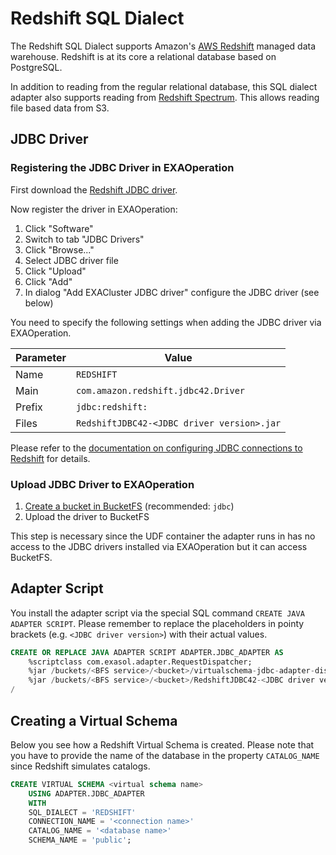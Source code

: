 # Redshift SQL Dialect

The Redshift SQL Dialect supports Amazon's [AWS Redshift](https://aws.amazon.com/redshift/) managed data warehouse. Redshift is at its core a relational database based on PostgreSQL.

In addition to reading from the regular relational database, this SQL dialect adapter also supports reading from [Redshift Spectrum](https://docs.aws.amazon.com/redshift/latest/dg/c-getting-started-using-spectrum.html). This allows reading file based data from S3.

## JDBC Driver

### Registering the JDBC Driver in EXAOperation

First download the [Redshift JDBC driver](https://docs.aws.amazon.com/redshift/latest/mgmt/configure-jdbc-connection.html#download-jdbc-driver).

Now register the driver in EXAOperation:

1. Click "Software"
1. Switch to tab "JDBC Drivers"
1. Click "Browse..."
1. Select JDBC driver file
1. Click "Upload"
1. Click "Add"
1. In dialog "Add EXACluster JDBC driver" configure the JDBC driver (see below)

You need to specify the following settings when adding the JDBC driver via EXAOperation.

| Parameter | Value                                               |
|-----------|-----------------------------------------------------|
| Name      | `REDSHIFT`                                          |
| Main      | `com.amazon.redshift.jdbc42.Driver`                 |
| Prefix    | `jdbc:redshift:`                                    |
| Files     | `RedshiftJDBC42-<JDBC driver version>.jar`          |

Please refer to the [documentation on configuring JDBC connections to Redshift](https://docs.aws.amazon.com/redshift/latest/mgmt/configure-jdbc-connection.html) for details.

### Upload JDBC Driver to EXAOperation

1. [Create a bucket in BucketFS](https://docs.exasol.com/administration/on-premise/bucketfs/create_new_bucket_in_bucketfs_service.htm) (recommended: `jdbc`)
1. Upload the driver to BucketFS

This step is necessary since the UDF container the adapter runs in has no access to the JDBC drivers installed via EXAOperation but it can access BucketFS.

## Adapter Script

You install the adapter script via the special SQL command `CREATE JAVA ADAPTER SCRIPT`. Please remember to replace the placeholders in pointy brackets (e.g. `<JDBC driver version>`) with their actual values.

```sql
CREATE OR REPLACE JAVA ADAPTER SCRIPT ADAPTER.JDBC_ADAPTER AS
    %scriptclass com.exasol.adapter.RequestDispatcher;
    %jar /buckets/<BFS service>/<bucket>/virtualschema-jdbc-adapter-dist-1.19.1.jar;
    %jar /buckets/<BFS service>/<bucket>/RedshiftJDBC42-<JDBC driver version>.jar;
/
```

## Creating a Virtual Schema

Below you see how a Redshift Virtual Schema is created. Please note that you have to provide the name of the database in the property `CATALOG_NAME` since Redshift simulates catalogs.

```sql
CREATE VIRTUAL SCHEMA <virtual schema name>
    USING ADAPTER.JDBC_ADAPTER
    WITH
    SQL_DIALECT = 'REDSHIFT'
    CONNECTION_NAME = '<connection name>'
    CATALOG_NAME = '<database name>'
    SCHEMA_NAME = 'public';
```